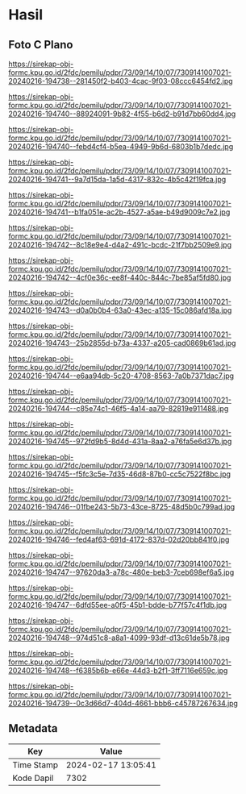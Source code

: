# Hasil

## Foto C Plano

https://sirekap-obj-formc.kpu.go.id/2fdc/pemilu/pdpr/73/09/14/10/07/7309141007021-20240216-194738--281450f2-b403-4cac-9f03-08ccc6454fd2.jpg

https://sirekap-obj-formc.kpu.go.id/2fdc/pemilu/pdpr/73/09/14/10/07/7309141007021-20240216-194740--88924091-9b82-4f55-b6d2-b91d7bb60dd4.jpg

https://sirekap-obj-formc.kpu.go.id/2fdc/pemilu/pdpr/73/09/14/10/07/7309141007021-20240216-194740--febd4cf4-b5ea-4949-9b6d-6803b1b7dedc.jpg

https://sirekap-obj-formc.kpu.go.id/2fdc/pemilu/pdpr/73/09/14/10/07/7309141007021-20240216-194741--9a7d15da-1a5d-4317-832c-4b5c42f19fca.jpg

https://sirekap-obj-formc.kpu.go.id/2fdc/pemilu/pdpr/73/09/14/10/07/7309141007021-20240216-194741--b1fa051e-ac2b-4527-a5ae-b49d9009c7e2.jpg

https://sirekap-obj-formc.kpu.go.id/2fdc/pemilu/pdpr/73/09/14/10/07/7309141007021-20240216-194742--8c18e9e4-d4a2-491c-bcdc-21f7bb2509e9.jpg

https://sirekap-obj-formc.kpu.go.id/2fdc/pemilu/pdpr/73/09/14/10/07/7309141007021-20240216-194742--4cf0e36c-ee8f-440c-844c-7be85af5fd80.jpg

https://sirekap-obj-formc.kpu.go.id/2fdc/pemilu/pdpr/73/09/14/10/07/7309141007021-20240216-194743--d0a0b0b4-63a0-43ec-a135-15c086afd18a.jpg

https://sirekap-obj-formc.kpu.go.id/2fdc/pemilu/pdpr/73/09/14/10/07/7309141007021-20240216-194743--25b2855d-b73a-4337-a205-cad0869b61ad.jpg

https://sirekap-obj-formc.kpu.go.id/2fdc/pemilu/pdpr/73/09/14/10/07/7309141007021-20240216-194744--e6aa94db-5c20-4708-8563-7a0b7371dac7.jpg

https://sirekap-obj-formc.kpu.go.id/2fdc/pemilu/pdpr/73/09/14/10/07/7309141007021-20240216-194744--c85e74c1-46f5-4a14-aa79-82819e911488.jpg

https://sirekap-obj-formc.kpu.go.id/2fdc/pemilu/pdpr/73/09/14/10/07/7309141007021-20240216-194745--972fd9b5-8d4d-431a-8aa2-a76fa5e6d37b.jpg

https://sirekap-obj-formc.kpu.go.id/2fdc/pemilu/pdpr/73/09/14/10/07/7309141007021-20240216-194745--f5fc3c5e-7d35-46d8-87b0-cc5c7522f8bc.jpg

https://sirekap-obj-formc.kpu.go.id/2fdc/pemilu/pdpr/73/09/14/10/07/7309141007021-20240216-194746--01fbe243-5b73-43ce-8725-48d5b0c799ad.jpg

https://sirekap-obj-formc.kpu.go.id/2fdc/pemilu/pdpr/73/09/14/10/07/7309141007021-20240216-194746--fed4af63-691d-4172-837d-02d20bb841f0.jpg

https://sirekap-obj-formc.kpu.go.id/2fdc/pemilu/pdpr/73/09/14/10/07/7309141007021-20240216-194747--97620da3-a78c-480e-beb3-7ceb698ef6a5.jpg

https://sirekap-obj-formc.kpu.go.id/2fdc/pemilu/pdpr/73/09/14/10/07/7309141007021-20240216-194747--6dfd55ee-a0f5-45b1-bdde-b77f57c4f1db.jpg

https://sirekap-obj-formc.kpu.go.id/2fdc/pemilu/pdpr/73/09/14/10/07/7309141007021-20240216-194748--974d51c8-a8a1-4099-93df-d13c61de5b78.jpg

https://sirekap-obj-formc.kpu.go.id/2fdc/pemilu/pdpr/73/09/14/10/07/7309141007021-20240216-194748--f6385b6b-e66e-44d3-b2f1-3ff7116e659c.jpg

https://sirekap-obj-formc.kpu.go.id/2fdc/pemilu/pdpr/73/09/14/10/07/7309141007021-20240216-194739--0c3d66d7-404d-4661-bbb6-c45787267634.jpg


## Metadata

| Key        | Value               |
| ---------- | ------------------- |
| Time Stamp | 2024-02-17 13:05:41 |
| Kode Dapil | 7302                |



